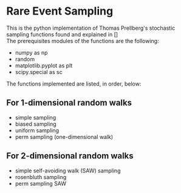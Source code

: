 # Rare Event Sampling

This is the python implementation of Thomas Prellberg's stochastic sampling functions found and explained in []   
The prerequisites modules of the functions are the following:

- numpy as np
- random
- matplotlib.pyplot as plt
- scipy.special as sc

The functions implemented are listed, in order, below:

## For 1-dimensional random walks

- simple sampling 
- biased sampling
- uniform sampling
- perm sampling (one-dimensional walk)

## For 2-dimensional random walks

- simple self-avoiding walk (SAW) sampling
- rosenbluth sampling
- perm sampling SAW
